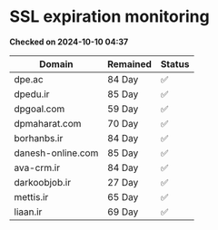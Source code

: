 # SSL expiration monitoring

**Checked on 2024-10-10 04:37**

| Domain | Remained | Status       |
|--------|----------|--------------|
| dpe.ac     | 84 Day   | ✅ |
| dpedu.ir     | 85 Day   | ✅ |
| dpgoal.com     | 59 Day   | ✅ |
| dpmaharat.com     | 70 Day   | ✅ |
| borhanbs.ir     | 84 Day   | ✅ |
| danesh-online.com     | 85 Day   | ✅ |
| ava-crm.ir     | 84 Day   | ✅ |
| darkoobjob.ir     | 27 Day   | ✅ |
| mettis.ir     | 65 Day   | ✅ |
| liaan.ir     | 69 Day   | ✅ |
